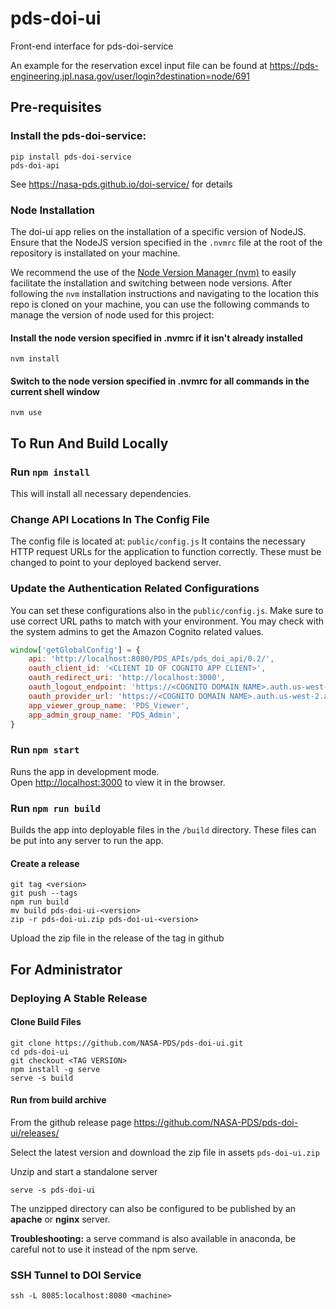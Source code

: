 # pds-doi-ui
Front-end interface for pds-doi-service

An example for the reservation excel input file can be found at https://pds-engineering.jpl.nasa.gov/user/login?destination=node/691

## Pre-requisites

### Install the pds-doi-service:

```
pip install pds-doi-service
pds-doi-api
```

See https://nasa-pds.github.io/doi-service/ for details


### Node Installation

The doi-ui app relies on the installation of a specific version of NodeJS. Ensure that the NodeJS version specified in the `.nvmrc` file at the root of the repository is installated on your machine.

We recommend the use of the [Node Version Manager (nvm)](https://github.com/nvm-sh/nvm) to easily facilitate the installation and switching between node versions. After following the `nvm` installation instructions and navigating to the location this repo is cloned on your machine, you can use the following commands to manage the version of node used for this project:

#### Install the node version specified in .nvmrc if it isn't already installed

    nvm install

#### Switch to the node version specified in .nvmrc for all commands in the current shell window

    nvm use

## To Run And Build Locally

### Run `npm install` 

This will install all necessary dependencies.

### Change API Locations In The Config File

The config file is located at: `public/config.js` It contains the necessary HTTP request URLs for the application to function correctly. These must be changed to point to your deployed backend server.

### Update the Authentication Related Configurations 

You can set these configurations also in the `public/config.js`. Make sure to use correct URL paths to match with your environment. You may check with the system admins to get the Amazon Cognito related values.

```js
window['getGlobalConfig'] = {
    api: 'http://localhost:8080/PDS_APIs/pds_doi_api/0.2/',
    oauth_client_id: '<CLIENT ID OF COGNITO APP CLIENT>',
    oauth_redirect_uri: 'http://localhost:3000',
    oauth_logout_endpoint: 'https://<COGNITO DOMAIN NAME>.auth.us-west-2.amazoncognito.com/logout',
    oauth_provider_url: 'https://<COGNITO DOMAIN NAME>.auth.us-west-2.amazoncognito.com/oauth2',
    app_viewer_group_name: 'PDS_Viewer',
    app_admin_group_name: 'PDS_Admin',
}
```

### Run `npm start`

Runs the app in development mode.<br />
Open [http://localhost:3000](http://localhost:3000) to view it in the browser.

### Run `npm run build`

Builds the app into deployable files in the `/build` directory.
These files can be put into any server to run the app.

#### Create a release

    git tag <version>
    git push --tags
    npm run build
    mv build pds-doi-ui-<version>
    zip -r pds-doi-ui.zip pds-doi-ui-<version>

Upload the zip file in the release of the tag in github

    

## For Administrator

### Deploying A Stable Release

#### Clone Build Files

```
git clone https://github.com/NASA-PDS/pds-doi-ui.git
cd pds-doi-ui
git checkout <TAG VERSION>
npm install -g serve
serve -s build
```

#### Run from build archive

From the github release page https://github.com/NASA-PDS/pds-doi-ui/releases/

Select the latest version and download the zip file in assets `pds-doi-ui.zip`

Unzip and start a standalone server

```
serve -s pds-doi-ui
```

The unzipped directory can also be configured to be published by an **apache** or **nginx** server.

**Troubleshooting:** a serve command is also available in anaconda, be careful not to use it instead of the npm serve.

### SSH Tunnel to DOI Service

```
ssh -L 8085:localhost:8080 <machine>
```
